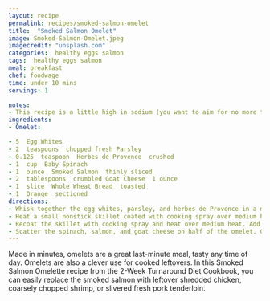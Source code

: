 ```yaml
---
layout: recipe
permalink: recipes/smoked-salmon-omelet
title:  "Smoked Salmon Omelet"
image: Smoked-Salmon-Omelet.jpeg
imagecredit: "unsplash.com"
categories:  healthy eggs salmon
tags:  healthy eggs salmon
meal: breakfast
chef: foodwage
time: under 10 mins
servings: 1

notes:
- This recipe is a little high in sodium (you want to aim for no more than 600 to 650 milligrams per meal), so be sure to work this recipe into your daily total of 2,300 milligrams of sodium by selecting recipes for the remaining meals that are around 300 to 400 milligrams each.
ingredients:
- Omelet:

- 5  Egg Whites
- 2  teaspoons  chopped fresh Parsley
- 0.125  teaspoon  Herbes de Provence  crushed
- 1  cup  Baby Spinach
- 1  ounce  Smoked Salmon  thinly sliced
- 2  tablespoons  crumbled Goat Cheese  1 ounce
- 1  slice  Whole Wheat Bread  toasted
- 1  Orange  sectioned
directions:
- Whisk together the egg whites, parsley, and herbes de Provence in a medium bowl until blended. Set aside.
- Heat a small nonstick skillet coated with cooking spray over medium heat. Cook the spinach in 1 tablespoon of water for 2 minutes or until wilted. Place in a bowl and set aside. Wipe the skillet clean.
- Recoat the skillet with cooking spray and heat over medium heat. Add the egg mixture and cook, without stirring, for 15 seconds. When the edges begin to set, push them into the center with a rubber spatula, allowing the uncooked portion to cook. Cook for 2 to 3 minutes, continuing to the push edges into the center as they set, or until the eggs are no longer runny.
- Scatter the spinach, salmon, and goat cheese on half of the omelet. Gently fold the other half over and cook for 1 minute to melt the cheese. Slide the omelet onto a plate. Serve with the toast and orange.
---
```


Made in minutes, omelets are a great last-minute meal, tasty any time of day. Omelets are also a clever use for cooked leftovers. In this Smoked Salmon Omelette recipe from the 2-Week Turnaround Diet Cookbook, you can easily replace the smoked salmon with leftover shredded chicken, coarsely chopped shrimp, or slivered fresh pork tenderloin.